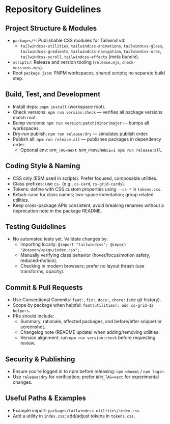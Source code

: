 # Repository Guidelines

## Project Structure & Modules
- `packages/*`: Publishable CSS modules for Tailwind v4:
  - `tailwindcss-utilities`, `tailwindcss-animations`, `tailwindcss-glass`, `tailwindcss-gradients`, `tailwindcss-navigation`, `tailwindcss-orbs`, `tailwindcss-scroll`, `tailwindcss-effects` (meta bundle).
- `scripts/`: Release and version tooling (`release.mjs`, `check-versions.mjs`).
- Root `package.json`: PNPM workspaces, shared scripts; no separate build step.

## Build, Test, and Development
- Install deps: `pnpm install` (workspace root).
- Check versions: `npm run version:check` — verifies all package versions match root.
- Bump versions: `npm run version:patch|minor|major` — bumps all workspaces.
- Dry-run publish: `npm run release:dry` — simulates publish order.
- Publish all: `npm run release:all` — publishes packages in dependency order.
  - Optional env: `NPM_TAG=next NPM_PROVENANCE=1 npm run release:all`.

## Coding Style & Naming
- CSS only (ESM used in scripts). Prefer focused, composable utilities.
- Class prefixes: use `cs-` (e.g., `cs-card`, `cs-grid-cards`).
- Tokens: define with CSS custom properties using `--cs-*` in `tokens.css`.
- Kebab-case for class names; two-space indentation; group related utilities.
- Keep cross-package APIs consistent; avoid breaking renames without a deprecation note in the package README.

## Testing Guidelines
- No automated tests yet. Validate changes by:
  - Importing locally: `@import "tailwindcss"; @import "@casoon/<pkg>/index.css";`.
  - Manually verifying class behavior (hover/focus/motion safety, reduced-motion).
  - Checking in modern browsers; prefer no layout thrash (use transforms, opacity).

## Commit & Pull Requests
- Use Conventional Commits: `feat:`, `fix:`, `docs:`, `chore:` (see git history).
- Scope by package when helpful: `feat(utilities): add cs-grid-12 helpers`.
- PRs should include:
  - Summary, rationale, affected packages, and before/after snippet or screenshot.
  - Changelog note (README update) when adding/removing utilities.
  - Version alignment: run `npm run version:check` before requesting review.

## Security & Publishing
- Ensure you’re logged in to npm before releasing: `npm whoami` / `npm login`.
- Use `release:dry` for verification; prefer `NPM_TAG=next` for experimental changes.

## Useful Paths & Examples
- Example import: `packages/tailwindcss-utilities/index.css`.
- Add a utility in `index.css`; add/adjust tokens in `tokens.css`.
